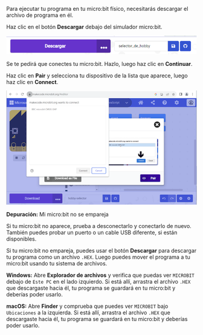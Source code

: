 Para ejecutar tu programa en tu micro:bit físico, necesitarás descargar el archivo de programa en él.

Haz clic en el botón **Descargar** debajo del simulador micro:bit.

![El editor MakeCode que muestra el botón Descargar resaltado.](images/download-button.png)

Se te pedirá que conectes tu micro:bit. Hazlo, luego haz clic en **Continuar**.

Haz clic en **Pair** y selecciona tu dispositivo de la lista que aparece, luego haz clic en **Connect**.

![El cuadro de diálogo 'seleccionar micro:bit' que muestra un dispositivo BBC micro:bit.](images/select-microbit.png)

**Depuración:** Mi micro:bit no se empareja

Si tu micro:bit no aparece, prueba a desconectarlo y conectarlo de nuevo. También puedes probar un puerto o un cable USB diferente, si están disponibles.

Si tu micro:bit no empareja, puedes usar el botón **Descargar** para descargar tu programa como un archivo `.HEX`. Luego puedes mover el programa a tu micro:bit usando tu sistema de archivos.

**Windows:** Abre **Explorador de archivos** y verifica que puedas ver `MICROBIT` debajo de `Este PC` en el lado izquierdo. Si está allí, arrastra el archivo `.HEX` que descargaste hacia él, tu programa se guardará en tu micro:bit y deberías poder usarlo.

**macOS:** Abre **Finder** y comprueba que puedes ver `MICROBIT` bajo `Ubicaciones` a la izquierda. Si está allí, arrastra el archivo `.HEX` que descargaste hacia él, tu programa se guardará en tu micro:bit y deberías poder usarlo.
